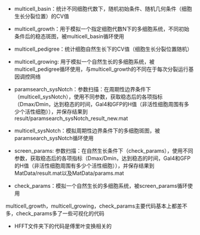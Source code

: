 - multicell_basin：统计不同细胞代数下，随机初始条件、随机几何条件（细胞生长分裂位置）的CV值

- multicell_growth：用于模拟一个指定细胞代数N下的多细胞系统，不同初始条件后的稳态斑图，被multicell_basin循环使用

- multicell_pedigree：统计细胞自然生长下的CV值（细胞生长分裂位置随机）

- multicell_growing: 用于模拟一个自然生长的多细胞系统，被multicell_pedigree循环使用，与multicell_growth的不同在于每次分裂运行基因调控网络

- paramsearch_sysNotch：参数扫描：在周期性边界条件下（multicell_sysNotch），使用不同参数，获取稳态后的各项指标（Dmax/Dmin，达到稳态的时间，Gal4和GFP的H值（非活性细胞周围有多少个活性细胞）），并保存结果到result/paramsearch_sysNotch_result_new.mat

- multicell_sysNotch：模拟周期性边界条件下的多细胞斑图，被paramsearch_sysNotch循环使用

- screen_params: 参数扫描：在自然生长条件下（check_params），使用不同参数，获取稳态后的各项指标（Dmax/Dmin，达到稳态的时间，Gal4和GFP的H值（非活性细胞周围有多少个活性细胞）），并保存结果到MatData/result.mat以及MatData/params.mat

- check_params：模拟一个自然生长的多细胞系统，被screen_params循环使用

multicell_growth，multicell_growing，check_params主要代码基本上都差不多，check_params多了一些可视化的代码

- HFFT文件夹下的代码是傅里叶变换相关的